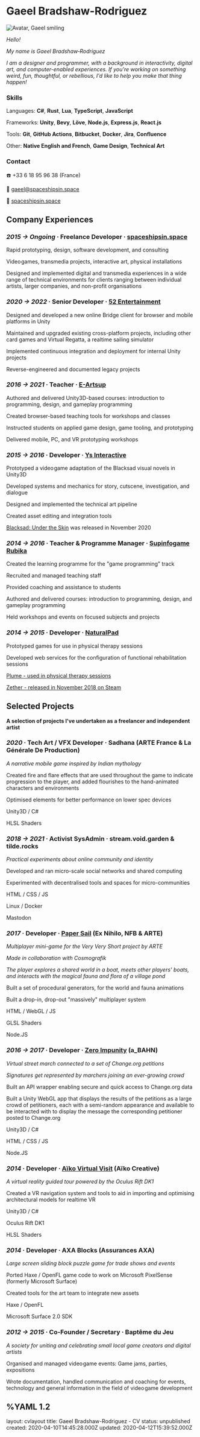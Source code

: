 <h1> Gaeel Bradshaw-Rodriguez </h1>
<div class="head">
<div><img id="avatar" src="/images/avatar-coffee.png" alt="Avatar, Gaeel smiling"></div>
<div class="intro">

*Hello!*

*My name is Gaeel Bradshaw‑Rodriguez*

*I am a designer and programmer, with a background in interactivity, digital art, and computer-enabled experiences. If you're working on something weird, fun, thoughtful, or rebellious, I'd like to help you make that thing happen!*
</div>
</div>

<p class="spacer"></p>

<div class="head">

<div class="contacth">

<h3> Skills </h3>

Languages: **C#**, **Rust**, **Lua**, **TypeScript**, **JavaScript**

Frameworks: **Unity**, **Bevy**, **Löve**, **Node.js**, **Express.js**, **React.js**

Tools: **Git**, **GitHub Actions**, **Bitbucket**, **Docker**, **Jira**, **Confluence**

Other: **Native English and French**, **Game Design**, **Technical Art**
</div>

<div class="contacth">

<h3> Contact </h3>

☎️ +33 6 18 95 96 38 (France)   

💌 <a href="mailto:gaeel@spaceshipsin.space">gaeel@spaceshipsin.space</a>   

🚀 <a href="/">spaceshipsin.space</a>  
</div>
</div>

<p class="spacer"></p>

## Company Experiences

### *2015 -> Ongoing* · Freelance Developer · [**spaceshipsin.space**](https://spaceshipsin.space/)

Rapid prototyping, design, software development, and consulting

Video&hairsp;games, transmedia projects, interactive art, physical installations

Designed and implemented digital and transmedia experiences in a wide range of technical environments for clients ranging between individual artists, larger companies, and non-profit organisations


### *2020 -> 2022* · Senior Developer · [**52 Entertainment**](https://www.52-entertainment.com/)

Designed and developed a new online Bridge client for browser and mobile platforms in Unity 

Maintained and upgraded existing cross-platform projects, including other card games and Virtual Regatta, a realtime sailing simulator

Implemented continuous integration and deployment for internal Unity projects

Reverse-engineered and documented legacy projects


### *2016 -> 2021* · Teacher · [**E-Artsup**](https://www.e-artsup.net/ecole-graphisme-design-infographie-lille.aspx)

Authored and delivered Unity3D-based courses: introduction to programming, design, and gameplay programming

Created browser-based teaching tools for workshops and classes

Instructed students on applied game design, game tooling, and prototyping

Delivered mobile, PC, and VR prototyping workshops


### *2015 -> 2016* · Developer · [**Ys Interactive**](http://studioysinteractive.com/)

Prototyped a video&hairsp;game adaptation of the Blacksad visual novels in Unity3D

Developed systems and mechanics for story, cutscene, investigation, and dialogue

Designed and implemented the technical art pipeline

Created asset editing and integration tools

[Blacksad: Under the Skin](https://www.mobygames.com/game/windows/blacksad-under-the-skin) was released in November 2020


### *2014 -> 2016* · Teacher & Programme Manager · [**Supinfogame Rubika**](https://rubika-edu.com/)

Created the learning programme for the "game programming" track

Recruited and managed teaching staff

Provided coaching and assistance to students

Authored and delivered courses: introduction to programming, design, and gameplay programming

Held workshops and events on focused subjects and projects


### *2014 -> 2015* · Developer · [**NaturalPad**](http://www.naturalpad.fr/en/)

Prototyped games for use in physical therapy sessions

Developed web services for the configuration of functional rehabilitation sessions

[Plume - used in physical therapy sessions]((https://www.youtube.com/watch?v=hfr0D9UwcJg))

[Zether - released in November 2018 on Steam](https://store.steampowered.com/app/924830/Zether/)


<p class="spacer break"></p>

## Selected Projects

<div class="center">

**A selection of projects I've undertaken as a freelancer and independent artist**
</div>

### *2020* · Tech Art / VFX Developer · **Sadhana** <span class="no-break">(ARTE France & La Générale De Production)</span>

<div class="container">
<div class="segment description">

*A narrative mobile game inspired by Indian mythology*   

Created fire and flare effects that are used throughout the game to indicate progression to the player, and added flourishes to the hand-animated characters and environments    

Optimised elements for better performance on lower spec devices   
</div>
<div class="segment skills">

Unity3D / C#

HLSL Shaders
</div>
</div>


### *2018 -> 2021* · Activist SysAdmin · **stream.void.garden & tilde.rocks**

<div class="container">
<div class="segment description">

*Practical experiments about online community and identity*  

Developed and ran micro-scale social networks and shared computing   

Experimented with decentralised tools and spaces for micro-communities   
</div>
<div class="segment skills">

HTML / CSS / JS

Linux / Docker

Mastodon
</div>
</div>


### *2017* · Developer · [**Paper Sail**](https://papersail.lab.arte.tv/) (Ex Nihilo, NFB & ARTE)

<div class="container">
<div class="segment description">

*Multiplayer mini-game for the Very Very Short project by ARTE*   

*Made in collaboration with Cosmografik*   

*The player explores a shared world in a boat, meets other players' boats, and interacts with the magical fauna and flora of a village pond*   

Built a set of procedural generators, for the world and fauna animations   

Built a drop-in, drop-out "massively" multiplayer system
</div>
<div class="segment skills">

HTML / WebGL / JS

GLSL Shaders

Node.JS
</div>
</div>


### *2016 -> 2017* · Developer · [**Zero Impunity**](https://zeroimpunity.com/?lang=en) (a_BAHN)
<div class="container">
<div class="segment description">

*Virtual street march connected to a set of Change.org petitions*   

*Signatures get represented by marchers joining an ever-growing crowd*   

Built an API wrapper enabling secure and quick access to Change.org data   

Built a Unity WebGL app that displays the results of the petitions as a large crowd of petitioners, each with a semi-random appearance and available to be interacted with to display the message the corresponding petitioner posted to Change.org   
</div>
<div class="segment skills">

Unity3D / C#

HTML / CSS / JS

Node.JS
</div>
</div>


### *2014* · Developer · [**Aïko Virtual Visit**](https://aiko-creative.fr/realite-virtuelle/vr-immobilier.p15) (Aïko Creative)

<div class="container">
<div class="segment description">

*A virtual reality guided tour powered by the Oculus Rift DK1*   

Created a VR navigation system and tools to aid in importing and optimising architectural models for realtime VR
</div>
<div class="segment skills">

Unity3D / C#

Oculus Rift DK1

HLSL Shaders
</div>
</div>


### *2014* · Developer · **AXA Blocks** (Assurances AXA)

<div class="container">
<div class="segment description">

*Large screen sliding block puzzle game for trade shows and events*   

Ported Haxe / OpenFL game code to work on Microsoft PixelSense (formerly Microsoft Surface)

Created tools for the art team to integrate new assets
</div>
<div class="segment skills">

Haxe / OpenFL

Microsoft Surface 2.0 SDK
</div>
</div>

### *2012 -> 2015* · Co-Founder / Secretary · **Baptême du Jeu**

*A society for uniting and celebrating small local game creators and digital artists*   

Organised and managed video&hairsp;game events: Game jams, parties, expositions   

Wrote documentation, handled communication and coaching for events, technology and general information in the field of video&hairsp;game development


%YAML 1.2
---
layout: cvlayout
title: Gaeel Bradshaw-Rodriguez - CV
status: unpublished
created: 2020-04-10T14:45:28.000Z
updated: 2020-04-12T15:39:52.000Z
